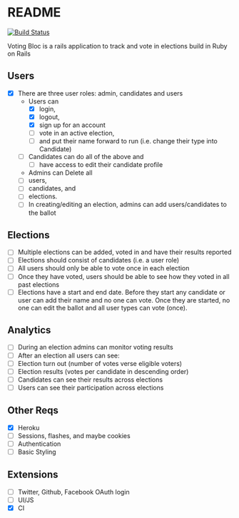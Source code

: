 # README

[![Build Status](https://semaphoreci.com/api/v1/iamchrissmith/voting-bloc/branches/master/badge.svg)](https://semaphoreci.com/iamchrissmith/voting-bloc)

Voting Bloc is a rails application to track and vote in elections build in Ruby on Rails

## Users
- [X] There are three user roles: admin, candidates and users
  - Users can
    - [X] login,
    - [X] logout,
    - [X] sign up for an account
    - [ ] vote in an active election,
    - [ ] and put their name forward to run (i.e. change their type into Candidate)
  - [ ] Candidates can do all of the above and
     - [ ] have access to edit their candidate profile
  - Admins can Delete all
   - [ ] users,
   - [ ] candidates, and
   - [ ] elections.  
   - [ ] In creating/editing an election, admins can add users/candidates to the ballot

## Elections
- [ ] Multiple elections can be added, voted in and have their results reported
- [ ] Elections should consist of candidates (i.e. a user role)
- [ ] All users should only be able to vote once in each election
- [ ] Once they have voted, users should be able to see how they voted in all past elections
- [ ] Elections have a start and end date.  Before they start any candidate or user can add their name and no one can vote.  Once they are started, no one can edit the ballot and all user types can vote (once).

## Analytics
- [ ] During an election admins can monitor voting results
- [ ] After an election all users can see:
 - [ ] Election turn out (number of votes verse eligible voters)
 - [ ] Election results (votes per candidate in descending order)
 - [ ] Candidates can see their results across elections
 - [ ] Users can see their participation across elections

## Other Reqs
- [X] Heroku
- [ ] Sessions, flashes, and maybe cookies
- [ ] Authentication
- [ ] Basic Styling

## Extensions
- [ ] Twitter, Github, Facebook OAuth login
- [ ] UI/JS
- [X] CI
